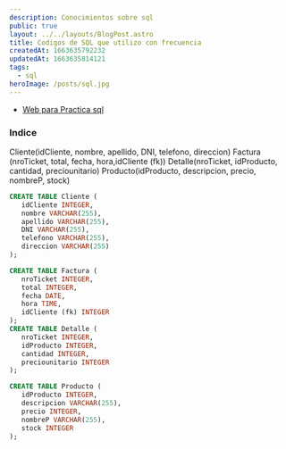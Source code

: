 ```yaml
---
description: Conocimientos sobre sql
public: true
layout: ../../layouts/BlogPost.astro
title: Codigos de SQL que utilizo con frecuencia
createdAt: 1663635792232
updatedAt: 1663635814121
tags:
  - sql
heroImage: /posts/sql.jpg
---
```


- [Web para Practica sql](https://sqliteonline.com/)

### Indice

Cliente(idCliente, nombre, apellido, DNI, telefono, direccion)
Factura (nroTicket, total, fecha, hora,idCliente (fk))
Detalle(nroTicket, idProducto, cantidad, preciounitario)
Producto(idProducto, descripcion, precio, nombreP, stock)

```sql
CREATE TABLE Cliente (
   idCliente INTEGER,
   nombre VARCHAR(255),
   apellido VARCHAR(255),
   DNI VARCHAR(255),
   telefono VARCHAR(255),
   direccion VARCHAR(255)
);

CREATE TABLE Factura (
   nroTicket INTEGER,
   total INTEGER,
   fecha DATE,
   hora TIME,
   idCliente (fk) INTEGER
);
CREATE TABLE Detalle (
   nroTicket INTEGER,
   idProducto INTEGER,
   cantidad INTEGER,
   preciounitario INTEGER
);

CREATE TABLE Producto (
   idProducto INTEGER,
   descripcion VARCHAR(255),
   precio INTEGER,
   nombreP VARCHAR(255),
   stock INTEGER
);
```